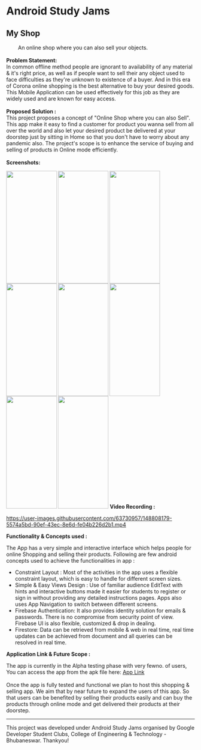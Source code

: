 # Android Study Jams
## My Shop
&nbsp; &nbsp; &nbsp; &nbsp;&nbsp;An online shop where you can also sell your objects.
<br><br>
<b>Problem Statement:</b><br>
    In common offline method people are ignorant to availability of any material & it's right price, as well as if people want to sell their any object used to face difficulties as they're unknown to existence of a buyer. And in this era of Corona online shopping is the best alternative to buy your desired goods.
This Mobile Application can be used effectively for this job as they are widely used and are known for easy access.
<br><br>
<b>Proposed Solution :</b> <br>
    This project proposes a concept of "Online Shop where you can also Sell". This app make it easy to find a customer for product you wanna sell from all over the world and also let your desired product be delivered at your doorstep just by sitting in Home so that you don't have to worry about any pandemic also. 
The project's scope is to enhance the service of buying and selling of products in Online mode efficiently.
<br><br>
<b>Screenshots:</b>
<p align="left"></p>
<img src="https://user-images.githubusercontent.com/63730957/148805625-f361a598-b4f4-4994-85f0-f720249fc312.jpeg" height="300px" width="135px" align="left">
<img src="https://user-images.githubusercontent.com/63730957/148805638-99b641ff-e35d-4b13-b61c-0aa8f16bbac1.jpeg" height="300px" width="135px" align="left">
<img src="https://user-images.githubusercontent.com/63730957/148805640-1a091b7b-6c7e-4f2f-bf57-58e1a7301a9d.jpeg" height="300px" width="135px" align="left">
<img src="https://user-images.githubusercontent.com/63730957/148805649-bf86bad5-c2a8-41fd-b6ff-234cd05d3420.jpeg" height="300px" width="135px" align="left">
<img src="https://user-images.githubusercontent.com/63730957/148805652-998f3bc9-7615-4377-97c5-a8709addf6d2.jpeg" height="300px" width="135px" align="left">
<img src="https://user-images.githubusercontent.com/63730957/148805659-e9a3c68f-c415-4758-ae48-1daf532d25f4.jpeg" height="300px" width="135px" align="left">
<img src="https://user-images.githubusercontent.com/63730957/148805663-518b2abb-87a1-4bd7-b8ab-e153fa0146db.jpeg" height="300px" width="135px" align="left">
<img src="https://user-images.githubusercontent.com/63730957/148805668-de3e543a-0102-4d7c-9abc-49c856da5649.jpeg" height="300px" width="135px">
<b>Video Recording : </b><br/>

https://user-images.githubusercontent.com/63730957/148808179-5574a5bd-90ef-43ec-8e6d-fe04b226d2b1.mp4


<b>Functionality & Concepts used :</b>

The App has a very simple and interactive interface which helps people for online Shopping and selling their products. Following are few android concepts used to achieve the functionalities in app :
<ul>
<li>Constraint Layout : 
    Most of the activities in the app uses a flexible constraint layout, which is easy to handle for different screen sizes.</li>

<li>Simple & Easy Views Design :
     Use of familiar audience EditText with hints and interactive buttons made it easier for students to register or sign in without providing any detailed instructions pages. Apps also uses App Navigation to switch between different screens.</li>

<li>Firebase Authentication:
    It also provides identity solution for emails & passwords. There is no compromise from security point of view. Firebase UI is also flexible, customized & drop in dealing.</li>

<li>Firestore: 
    Data can be retrieved from mobile & web in real time, real time updates can be achieved from document and all queries can be resolved in real time.</li>
	</ul>
	<b>Application Link & Future Scope :</b><br>

The app is currently in the Alpha testing phase with very fewno. of users, You can access the app from the apk file here: <a href="https://github.com/Sumit-creator/My-Shop/archive/refs/heads/master.zip">App Link</a>
<br><br>
Once the app is fully tested and functional we plan to host this shopping & selling app. We aim that by near future to expand the users of this app. So that users can be benefited by selling their products easily and can buy the products through online mode and get delivered their products at their doorstep.

<hr>

This project was developed under Android Study Jams organised by Google Developer Student Clubs, College of Engineering & Technology - Bhubaneswar.
Thankyou!
